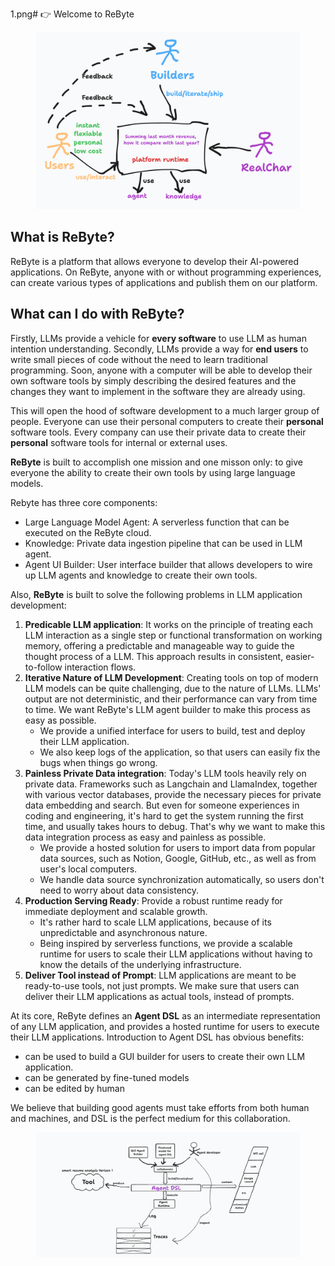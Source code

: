 1.png# 👉 Welcome to ReByte

<figure><img src=".gitbook/assets/images/1.png" alt=""><figcaption></figcaption></figure>

## What is ReByte?

ReByte is a platform that allows everyone to develop their AI-powered applications. On ReByte, anyone with or without programming experiences, can create various types of applications and publish them on our platform.

## What can I do with ReByte?

Firstly, LLMs provide a vehicle for **every software** to use LLM as human intention understanding.  Secondly, LLMs provide a way for **end users** to write small pieces of code without the need to learn traditional programming. Soon, anyone with a computer will be able to develop their own software tools by simply describing the desired features and the changes they want to implement in the software they are already using.

This will open the hood of software development to a much larger group of people. Everyone can use their personal computers to create their **personal** software tools. Every company can use their private data to create their **personal** software tools for internal or external uses.

**ReByte** is built to accomplish one mission and one misson only: to give everyone the ability to create their own tools by using large language models. 

Rebyte has three core components:

* Large Language Model Agent: A serverless function that can be executed on the ReByte cloud.
* Knowledge: Private data ingestion pipeline that can be used in LLM agent.
* Agent UI Builder: User interface builder that allows developers to wire up LLM agents and knowledge to create their own tools.

Also, **ReByte** is built to solve the following problems in LLM application development:

1. **Predicable LLM application**: It works on the principle of treating each LLM interaction as a single step or functional transformation on working memory, offering a predictable and manageable way to guide the thought process of a LLM. This approach results in consistent, easier-to-follow interaction flows.
2. **Iterative Nature of LLM Development**: Creating tools on top of modern LLM models can be quite challenging, due to the nature of LLMs. LLMs' output are not deterministic, and their performance can vary from time to time. We want ReByte's LLM agent builder to make this process as easy as possible.
   * We provide a unified interface for users to build, test and deploy their LLM application.
   * We also keep logs of the application, so that users can easily fix the bugs when things go wrong.
3. **Painless Private Data integration**: Today's LLM tools heavily rely on private data. Frameworks such as Langchain and LlamaIndex, together with various vector databases, provide the necessary pieces for private data embedding and search. But even for someone experiences in coding and engineering, it's hard to get the system running the first time, and usually takes hours to debug. That's why we want to make this data integration process as easy and painless as possible.
   * We provide a hosted solution for users to import data from popular data sources, such as Notion, Google, GitHub, etc., as well as from user's local computers.
   * We handle data source synchronization automatically, so users don't need to worry about data consistency.
4. **Production Serving Ready**: Provide a robust runtime ready for immediate deployment and scalable growth.
   * It's rather hard to scale LLM applications, because of its unpredictable and asynchronous nature.
   * Being inspired by serverless functions, we provide a scalable runtime for users to scale their LLM applications without having to know the details of the underlying infrastructure.
5. **Deliver Tool instead of Prompt**: LLM applications are meant to be ready-to-use tools, not just prompts. We make sure that users can deliver their LLM applications as actual tools, instead of prompts.

At its core, ReByte defines an **Agent DSL** as an intermediate representation of any LLM application, and provides a hosted runtime for users to execute their LLM applications. Introduction to Agent DSL has obvious benefits:
* can be used to build a GUI builder for users to create their own LLM application.
* can be generated by fine-tuned models
* can be edited by human

We believe that building good agents must take efforts from both human and machines, and DSL is the perfect medium for this collaboration.

<figure><img src=".gitbook/assets/images/2.png" alt=""><figcaption></figcaption></figure>